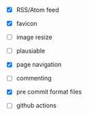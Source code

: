 - [x] RSS/Atom feed
- [x] favicon
- [ ] image resize
- [ ] plausiable
- [x] page navigation
- [ ] commenting

- [x] pre commit format files
- [ ] github actions
